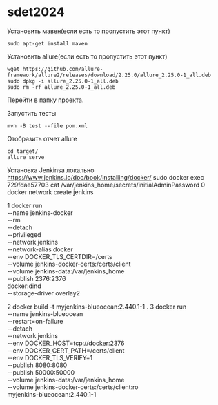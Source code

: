 # sdet2024

Установить мавен(если есть то пропустить этот пункт)
```shell
sudo apt-get install maven
```
Установить allure(если есть то пропустить этот пункт)
```shell
wget https://github.com/allure-framework/allure2/releases/download/2.25.0/allure_2.25.0-1_all.deb
sudo dpkg -i allure_2.25.0-1_all.deb
sudo rm -rf allure_2.25.0-1_all.deb
```
Перейти в папку проекта.

Запустить тесты
```shell
mvn -B test --file pom.xml
```

Отобразить отчет allure
```shell
cd target/
allure serve
```
Установка Jenkinsa локально
https://www.jenkins.io/doc/book/installing/docker/
sudo docker exec 729fdae57703 cat /var/jenkins_home/secrets/initialAdminPassword 
0 docker network create jenkins

1 docker run \
--name jenkins-docker \
--rm \
--detach \
--privileged \
--network jenkins \
--network-alias docker \
--env DOCKER_TLS_CERTDIR=/certs \
--volume jenkins-docker-certs:/certs/client \
--volume jenkins-data:/var/jenkins_home \
--publish 2376:2376 \
docker:dind \
--storage-driver overlay2

2 docker build -t myjenkins-blueocean:2.440.1-1 .
3 docker run \
--name jenkins-blueocean \
--restart=on-failure \
--detach \
--network jenkins \
--env DOCKER_HOST=tcp://docker:2376 \
--env DOCKER_CERT_PATH=/certs/client \
--env DOCKER_TLS_VERIFY=1 \
--publish 8080:8080 \
--publish 50000:50000 \
--volume jenkins-data:/var/jenkins_home \
--volume jenkins-docker-certs:/certs/client:ro \
myjenkins-blueocean:2.440.1-1 